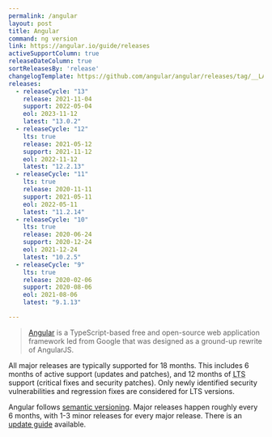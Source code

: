 ```yaml
---
permalink: /angular
layout: post
title: Angular
command: ng version
link: https://angular.io/guide/releases
activeSupportColumn: true
releaseDateColumn: true
sortReleasesBy: 'release'
changelogTemplate: https://github.com/angular/angular/releases/tag/__LATEST__
releases:
  - releaseCycle: "13"
    release: 2021-11-04
    support: 2022-05-04
    eol: 2023-11-12
    latest: "13.0.2"
  - releaseCycle: "12"
    lts: true
    release: 2021-05-12
    support: 2021-11-12
    eol: 2022-11-12
    latest: "12.2.13"
  - releaseCycle: "11"
    lts: true
    release: 2020-11-11
    support: 2021-05-11
    eol: 2022-05-11
    latest: "11.2.14"
  - releaseCycle: "10"
    lts: true
    release: 2020-06-24
    support: 2020-12-24
    eol: 2021-12-24
    latest: "10.2.5"
  - releaseCycle: "9"
    lts: true
    release: 2020-02-06
    support: 2020-08-06
    eol: 2021-08-06
    latest: "9.1.13"

---
```


> [Angular](https://www.angular.io) is a TypeScript-based free and open-source web application framework led from Google that was designed as a ground-up rewrite of AngularJS.

All major releases are typically supported for 18 months. This includes 6 months of active support (updates and patches), and 12 months of <abbr title="Long Term Support">LTS</abbr> support (critical fixes and security patches). Only newly identified security vulnerabilities and regression fixes are considered for LTS versions.

Angular follows [semantic versioning][semver]. Major releases happen roughly every 6 months, with 1-3 minor releases for every major release. There is an [update guide][updating] available.

[semver]: https://semver.org
[updating]: https://angular.io/guide/updating "Keeping your Angular projects up-to-date"
